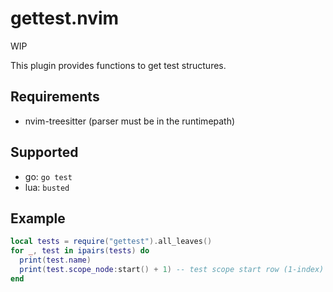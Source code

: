 # gettest.nvim

WIP

This plugin provides functions to get test structures.

## Requirements

- nvim-treesitter (parser must be in the runtimepath)

## Supported

- go: `go test`
- lua: `busted`

## Example

```lua
local tests = require("gettest").all_leaves()
for _, test in ipairs(tests) do
  print(test.name)
  print(test.scope_node:start() + 1) -- test scope start row (1-index)
end
```